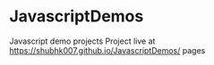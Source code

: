 # JavascriptDemos
Javascript demo projects
Project live at https://shubhk007.github.io/JavascriptDemos/ pages
